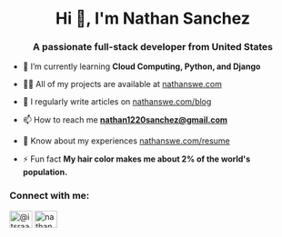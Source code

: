 <h1 align="center">Hi 👋, I'm Nathan Sanchez</h1>
<h3 align="center">A passionate full-stack developer from United States</h3>

- 🌱 I’m currently learning **Cloud Computing, Python, and Django**

- 👨‍💻 All of my projects are available at [nathanswe.com](https://nathans.vercel.app/)

- 📝 I regularly write articles on [nathanswe.com/blog](https://nathans.vercel.app/blog)

- 📫 How to reach me **nathan1220sanchez@gmail.com**

- 📄 Know about my experiences [nathanswe.com/resume](https://nathans.vercel.app/resume)

- ⚡ Fun fact **My hair color makes me about 2% of the world's population.**

<h3 align="left">Connect with me:</h3>
<p align="left">
<a href="https://twitter.com/@itsraage" target="blank"><img align="center" src="https://raw.githubusercontent.com/rahuldkjain/github-profile-readme-generator/master/src/images/icons/Social/twitter.svg" alt="@itsraage" height="30" width="40" /></a>
<a href="https://linkedin.com/in/nathansanchez239" target="blank"><img align="center" src="https://raw.githubusercontent.com/rahuldkjain/github-profile-readme-generator/master/src/images/icons/Social/linked-in-alt.svg" alt="nathansanchez239" height="30" width="40" /></a>
</p>
